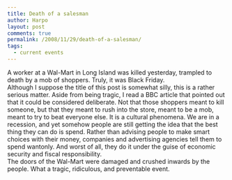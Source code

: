 ```yaml
---
title: Death of a salesman
author: Harpo
layout: post
comments: true
permalink: /2008/11/29/death-of-a-salesman/
tags:
  - current events
---
```

A worker at a Wal-Mart in Long Island was killed yesterday, trampled to death by a mob of shoppers. Truly, it was Black Friday.  
Although I suppose the title of this post is somewhat silly, this is a rather serious matter. Aside from being tragic, I read a BBC article that pointed out that it could be considered deliberate. Not that those shoppers meant to kill someone, but that they meant to rush into the store, meant to be a mob, meant to try to beat everyone else. It is a cultural phenomena. We are in a recession, and yet somehow people are still getting the idea that the best thing they can do is spend. Rather than advising people to make smart choices with their money, companies and advertising agencies tell them to spend wantonly. And worst of all, they do it under the guise of economic security and fiscal responsibility.  
The doors of the Wal-Mart were damaged and crushed inwards by the people. What a tragic, ridiculous, and preventable event.